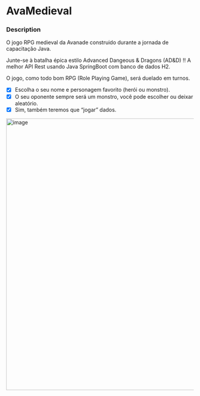 # AvaMedieval

### Description 

O jogo RPG medieval da Avanade construido durante a jornada de capacitação Java.

Junte-se à batalha épica estilo Advanced Dangeous & Dragons (AD&D) !! A melhor API Rest usando Java SpringBoot com banco de dados H2.

O jogo, como todo bom RPG (Role Playing Game), será duelado em turnos. 
* [x] Escolha o seu nome e personagem favorito (herói ou monstro). 
* [x] O seu oponente sempre será um monstro, você pode escolher ou deixar aleatório.
* [x] Sim, também teremos que “jogar” dados.

<img width="730" alt="image" src="https://user-images.githubusercontent.com/60409021/235040892-4922fb8c-4be6-4025-8f60-eb14f575ebb1.png">

